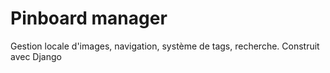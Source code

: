 # Pinboard manager
Gestion locale d'images, navigation, système de tags, recherche.
Construit avec Django
